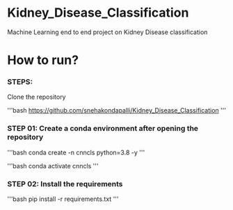 # Kidney_Disease_Classification
Machine Learning end to end project on Kidney Disease classification

# How to run?

### STEPS:

Clone the repository 

'''bash 
https://github.com/snehakondapalli/Kidney_Disease_Classification
'''

### STEP 01: Create a conda environment after opening the repository

'''bash
conda create -n cnncls python=3.8 -y
'''

'''bash
conda activate cnncls
'''

### STEP 02: Install the requirements

'''bash
pip install -r requirements.txt
'''